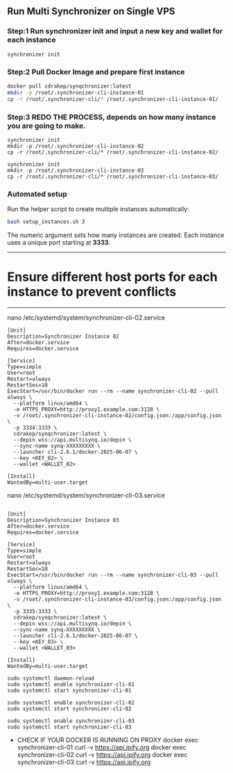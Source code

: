 ## Run Multi Synchronizer on Single VPS

### Step:1 Run synchronizer init and input a **new key and wallet** for each instance
```
synchronizer init
```
### Step:2 Pull Docker Image and prepare first instance
```bash
docker pull cdrakep/synqchronizer:latest
mkdir -p /root/.synchronizer-cli-instance-01
cp -r /root/.synchronizer-cli/* /root/.synchronizer-cli-instance-01/
```
### Step:3 REDO THE PROCESS, depends on how many instance you are going to make. 
```
synchronizer init
mkdir -p /root/.synchronizer-cli-instance-02
cp -r /root/.synchronizer-cli/* /root/.synchronizer-cli-instance-02/

synchronizer init
mkdir -p /root/.synchronizer-cli-instance-03
cp -r /root/.synchronizer-cli/* /root/.synchronizer-cli-instance-03/
```

### Automated setup

Run the helper script to create multiple instances automatically:

```bash
bash setup_instances.sh 3
```

The numeric argument sets how many instances are created. Each instance uses a unique port starting at **3333**.

----------------------------------------------------------
# Ensure different host ports for each instance to prevent conflicts
----------------------------------------------------------

nano /etc/systemd/system/synchronizer-cli-02.service
```
[Unit]
Description=Synchronizer Instance 02
After=docker.service
Requires=docker.service

[Service]
Type=simple
User=root
Restart=always
RestartSec=10
ExecStart=/usr/bin/docker run --rm --name synchronizer-cli-02 --pull always \
  --platform linux/amd64 \
  -e HTTPS_PROXY=http://proxy1.example.com:3128 \
  -v /root/.synchronizer-cli-instance-02/config.json:/app/config.json \
  -p 3334:3333 \
  cdrakep/synqchronizer:latest \
  --depin wss://api.multisynq.io/depin \
  --sync-name synq-XXXXXXXXX \
  --launcher cli-2.6.1/docker-2025-06-07 \
  --key <KEY_02> \
  --wallet <WALLET_02>

[Install]
WantedBy=multi-user.target
```


nano /etc/systemd/system/synchronizer-cli-03.service
```

[Unit]
Description=Synchronizer Instance 03
After=docker.service
Requires=docker.service

[Service]
Type=simple
User=root
Restart=always
RestartSec=10
ExecStart=/usr/bin/docker run --rm --name synchronizer-cli-03 --pull always \
  --platform linux/amd64 \
  -e HTTPS_PROXY=http://proxy1.example.com:3128 \
  -v /root/.synchronizer-cli-instance-03/config.json:/app/config.json \
  -p 3335:3333 \
  cdrakep/synqchronizer:latest \
  --depin wss://api.multisynq.io/depin \
  --sync-name synq-XXXXXXXXX \
  --launcher cli-2.6.1/docker-2025-06-07 \
  --key <KEY_03> \
  --wallet <WALLET_03>

[Install]
WantedBy=multi-user.target
```


```
sudo systemctl daemon-reload
sudo systemctl enable synchronizer-cli-01
sudo systemctl start synchronizer-cli-01
```

```
sudo systemctl enable synchronizer-cli-02
sudo systemctl start synchronizer-cli-02
```

```
sudo systemctl enable synchronizer-cli-03
sudo systemctl start synchronizer-cli-03
```


- CHECK IF YOUR DOCKER IS RUNNING ON PROXY
docker exec synchronizer-cli-01 curl -v https://api.ipify.org
docker exec synchronizer-cli-02 curl -v https://api.ipify.org
docker exec synchronizer-cli-03 curl -v https://api.ipify.org
